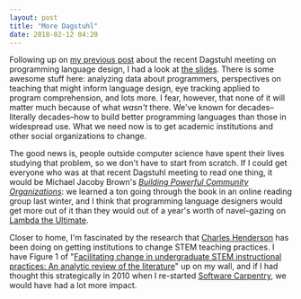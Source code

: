 ```yaml
---
layout: post
title: "More Dagstuhl"
date: 2018-02-12 04:20
---
```


Following up on [my previous post]({{site.github.url}}/2018/02/10/my-dagstuhl.html)
about the recent Dagstuhl meeting on programming language design,
I had a look at [the slides](http://materials.dagstuhl.de/index.php?semnr=18061).
There is some awesome stuff here:
analyzing data about programmers,
perspectives on teaching that might inform language design,
eye tracking applied to program comprehension,
and lots more.
I fear,
however,
that none of it will matter much
because of what *wasn't* there.
We've known for decades–literally decades–how to build better programming languages
than those in widespread use.
What we need now is to get academic institutions and other social organizations to change.

The good news is,
people outside computer science have spent their lives studying that problem,
so we don't have to start from scratch.
If I could get everyone who was at that recent Dagstuhl meeting to read one thing,
it would be Michael Jacoby Brown's *[Building Powerful Community Organizations](https://www.amazon.com/Building-Powerful-Community-Organizations-Personal/dp/0977151808)*:
we learned a ton going through the book in an online reading group last winter,
and I think that programming language designers would get more out of it
than they would out of a year's worth of navel-gazing on [Lambda the Ultimate](http://lambda-the-ultimate.org/).

Closer to home,
I'm fascinated by the research that [Charles Henderson](https://sites.google.com/view/chenderson) has been doing
on getting institutions to change STEM teaching practices.
I have Figure 1 of
"[Facilitating change in undergraduate STEM instructional practices: An analytic review of the literature](http://onlinelibrary.wiley.com/doi/10.1002/tea.20439/abstract)"
up on my wall,
and if I had thought this strategically in 2010 when I re-started [Software Carpentry](http://software-carpentry.org),
we would have had a lot more impact.
